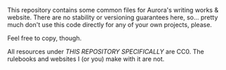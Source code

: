 This repository contains some common files for Aurora's writing works & website.
There are no stability or versioning guarantees here, so... pretty much don't use this code directly for any of your own projects, please.

Feel free to copy, though.

All resources under *THIS REPOSITORY SPECIFICALLY* are CC0. The rulebooks and websites I (or you) make with it are not.
